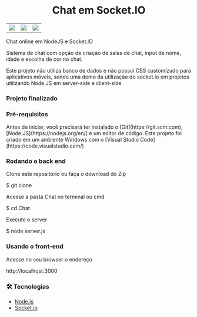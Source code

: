 <h1 align="center">Chat em Socket.IO</h1>

<table border=0>
<tr>
    <td><img src="https://img.shields.io/static/v1?label=Autor&message=Danilo%20Silva&color=7159c1&style=for-the-badge&logo=" /></td>
    <td><img src="https://img.shields.io/static/v1?label=Node.JS&message=12.18.2&color=1c841c&style=for-the-badge&logo=node.js" /></td>
    <td><img src="https://img.shields.io/static/v1?label=Socket.io&message=4.0&color=010101&style=for-the-badge&logo=socket.io" /></td>
</tr>
</table>


<p>Chat online em NodeJS e Socket.IO</p>

<p>Sistema de chat com opção de criação de salas de chat, input de nome, idade e escolha de cor no chat.</p>
<p>Este projeto não utiliza banco de dados e não possui CSS customizado para aplicativos móveis, sendo uma demo da utilização do socket.io em projetos utilizando Node.JS em server-side e client-side</p>

<h3>Projeto finalizado</h3>

<h3>Pré-requisitos</h3>
<p>Antes de iniciar, você precisará ter instalado o [Git](https://git.scm.com), [Node.JS](https://nodejs.org/en/) e um editor de código. Este projeto foi criado em um ambiente Windows com o [Visual Studio Code](https://code.visualstudio.com/)</P>

<h3>Rodando o back end</h3>

<p>Clone este repositório ou faça o download do Zip</p>
$ git clone <https://github.com/Danilo-Oliveira-Silva/Chat>

<p> Acesse a pasta Chat no terminal ou cmd</p>
$ cd Chat

<p>Execute o server</p>
$ node server.js

<h3> Usando o front-end</h3>

<p> Acesse no seu browser o endereço</p>
http://localhost:3000

### 🛠 Tecnologias
- [Node.js](https://nodejs.org/en/)
- [Socket.io](https://socket.io/)